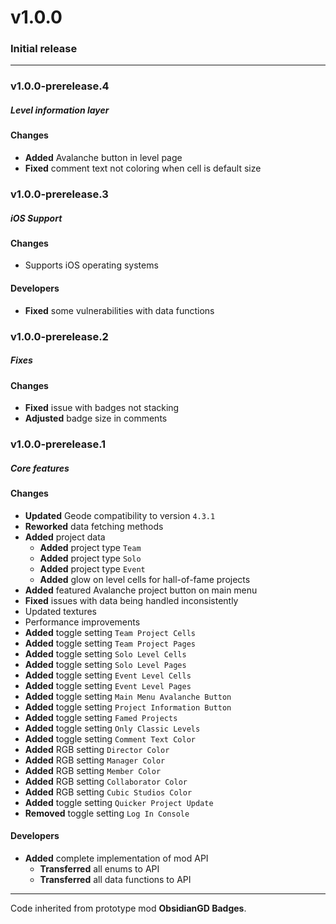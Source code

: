 # v1.0.0
### Initial release

---

### v1.0.0-prerelease.4
##### Level information layer

#### Changes
- **Added** Avalanche button in level page
- **Fixed** comment text not coloring when cell is default size

### v1.0.0-prerelease.3
##### iOS Support

#### Changes
- Supports iOS operating systems

#### Developers
- **Fixed** some vulnerabilities with data functions

### v1.0.0-prerelease.2
##### Fixes

#### Changes
- **Fixed** issue with badges not stacking
- **Adjusted** badge size in comments

### v1.0.0-prerelease.1
##### Core features

#### Changes
- **Updated** Geode compatibility to version `4.3.1`
- **Reworked** data fetching methods
- **Added** project data
  - **Added** project type `Team`
  - **Added** project type `Solo`
  - **Added** project type `Event`
  - **Added** glow on level cells for hall-of-fame projects
- **Added** featured Avalanche project button on main menu
- **Fixed** issues with data being handled inconsistently
- Updated textures
- Performance improvements
- **Added** toggle setting `Team Project Cells`
- **Added** toggle setting `Team Project Pages`
- **Added** toggle setting `Solo Level Cells`
- **Added** toggle setting `Solo Level Pages`
- **Added** toggle setting `Event Level Cells`
- **Added** toggle setting `Event Level Pages`
- **Added** toggle setting `Main Menu Avalanche Button`
- **Added** toggle setting `Project Information Button`
- **Added** toggle setting `Famed Projects`
- **Added** toggle setting `Only Classic Levels`
- **Added** toggle setting `Comment Text Color`
- **Added** RGB setting `Director Color`
- **Added** RGB setting `Manager Color`
- **Added** RGB setting `Member Color`
- **Added** RGB setting `Collaborator Color`
- **Added** RGB setting `Cubic Studios Color`
- **Added** toggle setting `Quicker Project Update`
- **Removed** toggle setting `Log In Console`

#### Developers
- **Added** complete implementation of mod API
  - **Transferred** all enums to API
  - **Transferred** all data functions to API

---

Code inherited from prototype mod **ObsidianGD Badges**.